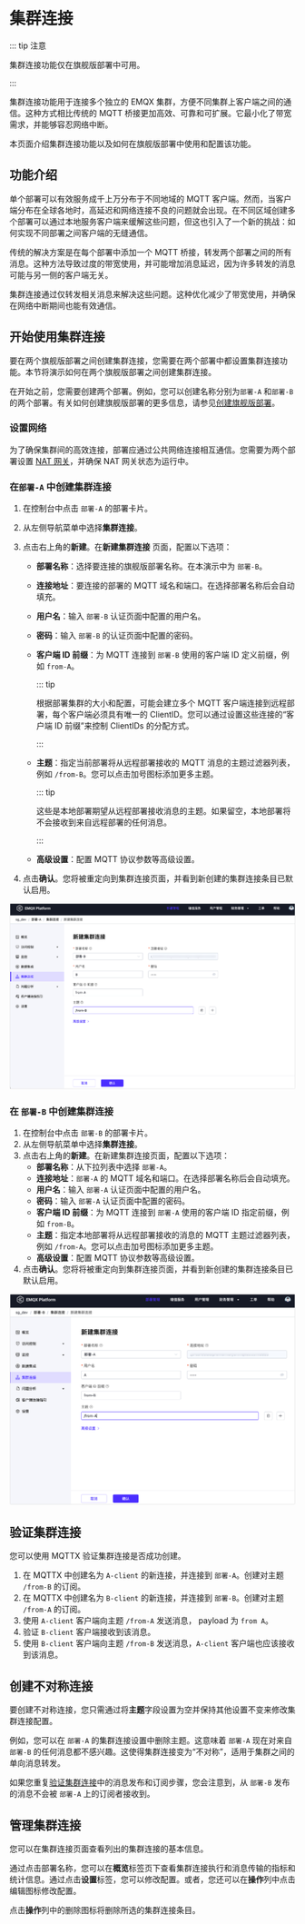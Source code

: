 # 集群连接

::: tip 注意

集群连接功能仅在旗舰版部署中可用。

:::

集群连接功能用于连接多个独立的 EMQX 集群，方便不同集群上客户端之间的通信。这种方式相比传统的 MQTT 桥接更加高效、可靠和可扩展。它最小化了带宽需求，并能够容忍网络中断。

本页面介绍集群连接功能以及如何在旗舰版部署中使用和配置该功能。

## 功能介绍

单个部署可以有效服务成千上万分布于不同地域的 MQTT 客户端。然而，当客户端分布在全球各地时，高延迟和网络连接不良的问题就会出现。在不同区域创建多个部署可以通过本地服务客户端来缓解这些问题，但这也引入了一个新的挑战：如何实现不同部署之间客户端的无缝通信。

传统的解决方案是在每个部署中添加一个 MQTT 桥接，转发两个部署之间的所有消息。这种方法导致过度的带宽使用，并可能增加消息延迟，因为许多转发的消息可能与另一侧的客户端无关。

集群连接通过仅转发相关消息来解决这些问题。这种优化减少了带宽使用，并确保在网络中断期间也能有效通信。

## 开始使用集群连接

要在两个旗舰版部署之间创建集群连接，您需要在两个部署中都设置集群连接功能。本节将演示如何在两个旗舰版部署之间创建集群连接。

在开始之前，您需要创建两个部署。例如，您可以创建名称分别为`部署-A` 和`部署-B` 的两个部署。有关如何创建旗舰版部署的更多信息，请参见[创建旗舰版部署](../create/premium.md)。

### 设置网络

为了确保集群间的高效连接，部署应通过公共网络连接相互通信。您需要为两个部署设置 [NAT 网关](../vas/nat-gateway.md)，并确保 NAT 网关状态为运行中。

### 在`部署-A` 中创建集群连接

1. 在控制台中点击 `部署-A` 的部署卡片。

2. 从左侧导航菜单中选择**集群连接**。

3. 点击右上角的**新建**。在**新建集群连接** 页面，配置以下选项：

   - **部署名称**：选择要连接的旗舰版部署名称。在本演示中为 `部署-B`。

   - **连接地址**：要连接的部署的 MQTT 域名和端口。在选择部署名称后会自动填充。

   - **用户名**：输入 `部署-B` 认证页面中配置的用户名。

   - **密码**：输入 `部署-B` 的认证页面中配置的密码。

   - **客户端 ID 前缀**：为 MQTT 连接到 `部署-B` 使用的客户端 ID 定义前缀，例如 `from-A`。

     ::: tip

     根据部署集群的大小和配置，可能会建立多个 MQTT 客户端连接到远程部署，每个客户端必须具有唯一的 ClientID。您可以通过设置这些连接的“客户端 ID 前缀”来控制 ClientIDs 的分配方式。

     :::

   - **主题**：指定当前部署将从远程部署接收的 MQTT 消息的主题过滤器列表，例如 `/from-B`。您可以点击加号图标添加更多主题。

     ::: tip

     这些是本地部署期望从远程部署接收消息的主题。如果留空，本地部署将不会接收到来自远程部署的任何消息。

     :::

   - **高级设置**：配置 MQTT 协议参数等高级设置。

4. 点击**确认**。您将被重定向到集群连接页面，并看到新创建的集群连接条目已默认启用。

![create_link_us](./_assets/create_link_a.png)

### 在 `部署-B` 中创建集群连接

1. 在控制台中点击 `部署-B` 的部署卡片。
2. 从左侧导航菜单中选择**集群连接**。
3. 点击右上角的**新建**。在新建集群连接页面，配置以下选项：
   - **部署名称**：从下拉列表中选择 `部署-A`。
   - **连接地址**：`部署-A` 的 MQTT 域名和端口。在选择部署名称后会自动填充。
   - **用户名**：输入 `部署-A` 认证页面中配置的用户名。
   - **密码**：输入 `部署-A` 认证页面中配置的密码。
   - **客户端 ID 前缀**：为 MQTT 连接到 `部署-A` 使用的客户端 ID 指定前缀，例如 `from-B`。
   - **主题**：指定本地部署将从远程部署接收的消息的 MQTT 主题过滤器列表，例如 `/from-A`。您可以点击加号图标添加更多主题。
   - **高级设置**：配置 MQTT 协议参数等高级设置。
4. 点击**确认**。您将将被重定向到集群连接页面，并看到新创建的集群连接条目已默认启用。

![create_link_eu](./_assets/create_link_b.png)

## 验证集群连接

您可以使用 MQTTX 验证集群连接是否成功创建。

1. 在 MQTTX 中创建名为 `A-client` 的新连接，并连接到 `部署-A`。创建对主题 `/from-B` 的订阅。
2. 在 MQTTX 中创建名为 `B-client` 的新连接，并连接到 `部署-B`。创建对主题 `/from-A` 的订阅。
3. 使用 `A-client` 客户端向主题 `/from-A` 发送消息， payload 为 `from A`。
4. 验证 `B-client` 客户端接收到该消息。
5. 使用 `B-client` 客户端向主题 `/from-B` 发送消息，`A-client` 客户端也应该接收到该消息。

## 创建不对称连接

要创建不对称连接，您只需通过将**主题**字段设置为空并保持其他设置不变来修改集群连接配置。

例如，您可以在 `部署-A` 的集群连接设置中删除主题。这意味着 `部署-A` 现在对来自 `部署-B` 的任何消息都不感兴趣。这使得集群连接变为“不对称”，适用于集群之间的单向消息转发。

如果您重复[验证集群连接](#验证集群连接)中的消息发布和订阅步骤，您会注意到，从 `部署-B` 发布的消息不会被 `部署-A` 上的订阅者接收到。

## 管理集群连接

您可以在集群连接页面查看列出的集群连接的基本信息。

通过点击部署名称，您可以在**概览**标签页下查看集群连接执行和消息传输的指标和统计信息。通过点击**设置**标签，您可以修改配置。或者，您还可以在**操作**列中点击编辑图标修改配置。

点击**操作**列中的删除图标将删除所选的集群连接条目。

